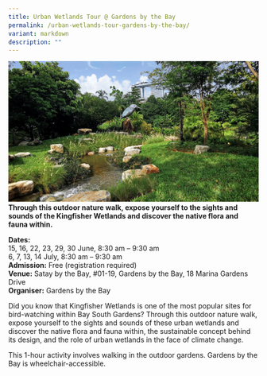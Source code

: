 ```yaml
---
title: Urban Wetlands Tour @ Gardens by the Bay
permalink: /urban-wetlands-tour-gardens-by-the-bay/
variant: markdown
description: ""
---
```

![](/images/Tours/GBTB_urbanwetlandstour.jpg)
**Through this outdoor nature walk, expose yourself to the sights and sounds of the Kingfisher Wetlands and discover the native flora and fauna within.**

**Dates:** <br>
15, 16, 22, 23, 29, 30 June, 8:30 am – 9:30 am  
6, 7, 13, 14 July, 8:30 am – 9:30 am<br>
**Admission:** Free (registration required)<br>
**Venue:** Satay by the Bay, #01-19, Gardens by the Bay, 18 Marina Gardens Drive<br>
**Organiser:** Gardens by the Bay

Did you know that Kingfisher Wetlands is one of the most popular sites for bird-watching within Bay South Gardens? Through this outdoor nature walk, expose yourself to the sights and sounds of these urban wetlands and discover the native flora and fauna within, the sustainable concept behind its design, and the role of urban wetlands in the face of climate change.

This 1-hour activity involves walking in the outdoor gardens. Gardens by the Bay is wheelchair-accessible.